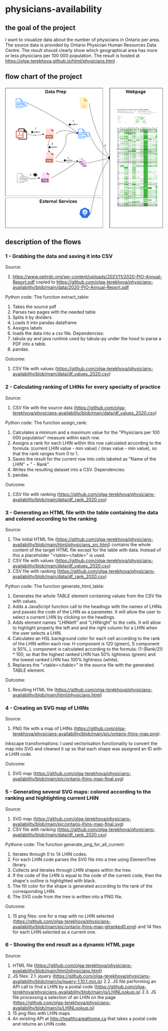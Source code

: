 # physicians-availability
## the goal of the project
I want to visualize data about the number of physicians in Ontario per area. The source data is provided by Ontario Physician Human Resources Data Centre. The result should clearly show which geographical area has more or less physicians per 100 000 population. The result is hosted at https://olga-terekhova.github.io/html/physicians.html .
## flow chart of the project
![flow chart of the project](https://github.com/olga-terekhova/physicians-availability/blob/main/docs/diagram.png)
## description of the flows
### 1 - Grabbing the data and saving it into CSV
Source: 
1. https://www.ophrdc.org/wp-content/uploads/2021/11/2020-PIO-Annual-Report.pdf copied to https://github.com/olga-terekhova/physicians-availability/blob/main/data/2020-PIO-Annual-Report.pdf

Python code: 
The function extract_table:
1. Takes the source pdf
2. Parses two pages with the needed table
3. Splits it by dividers
4. Loads it into pandas dataframe
5. Assigns labels
6. loads the data into a csv file. 
Dependencies: 
1. tabula-py and java runtime used by tabula-py under the hood to parse a PDF into a table. 
2. pandas.

Outcome:
1. CSV file with values (https://github.com/olga-terekhova/physicians-availability/blob/main/data/df_values_2020.csv)


### 2 - Calculating ranking of LHINs for every specialty of practice
Source:
1. CSV file with the source data (https://github.com/olga-terekhova/physicians-availability/blob/main/data/df_values_2020.csv)

Python code: 
The function assign_rank:
1. Calculates a mininum and a maximum value for the "Physicians per 100 000 population" measure within each row.
2. Assigns a rank for each LHIN within this row calculated according to the formula: (current LHIN value - min value) / (max value - min value), so that the rank ranges from 0 to 1.
3. Saves the result for the current row into cells labeled as "Name of the LHIN" + " - Rank". 
4. Writes the resulting dataset into a CSV.
Dependencies: 
1. pandas.

Outcome:
1. CSV file with ranking (https://github.com/olga-terekhova/physicians-availability/blob/main/data/df_rank_2020.csv)

### 3 - Generating an HTML file with the table containing the data and colored according to the ranking
Source:
1. The initial HTML file (https://github.com/olga-terekhova/physicians-availability/blob/main/html/physicians_src.html) contains the whole content of the target HTML file except for the table with data. Instead of this a placeholder "&lt;table&gt;&lt;/table&gt;" is used.
2. CSV file with values (https://github.com/olga-terekhova/physicians-availability/blob/main/data/df_values_2020.csv)
3. CSV file with ranking (https://github.com/olga-terekhova/physicians-availability/blob/main/data/df_rank_2020.csv)

Python code: 
The function generate_html_table:
1. Generates the whole TABLE element containing values from the CSV file with values. 
2. Adds a JavaScript function call to the headings with the names of LHINs and passes the code of the LHIN as a parameter. It will allow the user to select a current LHIN by clicking on the headings. 
3. Adds element names "LHINleft" and "LHINright" to the cells. It will allow to highlight properly the left and and the right column for a LHIN when the user selects a LHIN.
4. Calculates an HSL background color for each cell according to the rank of the LHIN within each row. H component is 120 (green), S component is 50%, L component is calculated according to the formula: (1-(Rank/2)) * 100, so that the highest ranked LHIN has 50% lightness (green) and the lowest ranked LHIN has 100% lightness (white).
5. Replaces the "&lt;table&gt;&lt;/table&gt;" in the source file with the generated TABLE element.

Outcome:
1. Resulting HTML file (https://github.com/olga-terekhova/physicians-availability/blob/main/html/physicians.html)

### 4 - Creating an SVG map of LHINs
Source:
1. PNG file with a map of LHINs (https://github.com/olga-terekhova/physicians-availability/blob/main/pic/ontario-lhins-map.png).

Inkscape transformations:
I used vectorisation functionality to convert the map into SVG and cleaned it up so that each shape was assigned an ID with a LHIN code. 

Outcome:
1. SVG map (https://github.com/olga-terekhova/physicians-availability/blob/main/pic/ontario-lhins-map-final.svg)

### 5 - Generating several SVG maps: colored according to the ranking and highlighting current LHIN
Source: 
1. SVG map (https://github.com/olga-terekhova/physicians-availability/blob/main/pic/ontario-lhins-map-final.svg)
2. CSV file with ranking (https://github.com/olga-terekhova/physicians-availability/blob/main/data/df_rank_2020.csv)

Pythone code:
The function generate_png_for_all_current:
1. Iterates through 0 to 14 LHIN codes.
2. For each LHIN code parses the SVG file into a tree using ElementTree library.
3. Collects and iterates through LHIN shapes within the tree.
4. If the code of the LHIN is equal to the code of the current code, then the shape's outline is highlighted with black.
5. The fill color for the shape is generated according to the rank of the corresponding LHIN. 
6. The SVG code from the tree is written into a PNG file. 

Outcome:
1. 15 png files: one for a map with no LHIN selected (https://github.com/olga-terekhova/physicians-availability/blob/main/pic/ontario-lhins-map-gtranked0.png) and 14 files for each LHIN selected as a current one.

### 6 - Showing the end result as a dynamic HTML page
Source:
1. HTML file (https://github.com/olga-terekhova/physicians-availability/blob/main/html/physicians.html)
2. JS files:
2.1. jquery (https://github.com/olga-terekhova/physicians-availability/blob/main/js/jquery-1.10.1.min.js)
2.2. JS file performing an API call to find a LHIN by a postal code (https://github.com/olga-terekhova/physicians-availability/blob/main/js/LHINLookup.js)
2.3. JS file processing a selection of an LHIN on the page (https://github.com/olga-terekhova/physicians-availability/blob/main/js/LHINLookup.js)
3. 15 png files with LHIN maps
4. An existing API at http://healthcareathome.ca that takes a postal code and returns an LHIN code.

